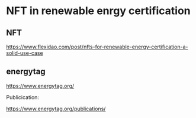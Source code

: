 # NFT in renewable enrgy certification 

## NFT

https://www.flexidao.com/post/nfts-for-renewable-energy-certification-a-solid-use-case

## energytag

https://www.energytag.org/

Publicication:

https://www.energytag.org/publications/